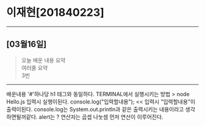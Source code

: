 # 이재현[201840223]
<hr/>

## [03월16일]
> 오늘 배운 내용 요약 <br>
> 여러줄 요약 <br>
> 3번
<hr/>

배운내용
'#'하나당 h1 태그와 동일하다.
TERMINAL에서 실행시키는 방법 > node Hello.js 입력시 실행이된다.
console.log("입력할내용"); << 입력시 "입력할내용"이 출력이된다.
console.log는 System.out.println과 같은 출력시키는 내용이라고 생각하면될꺼같다.
alert는 ?
연산자는 곱셉 나눗셈 먼저 연산이 이루어진다.


<table>

</table>